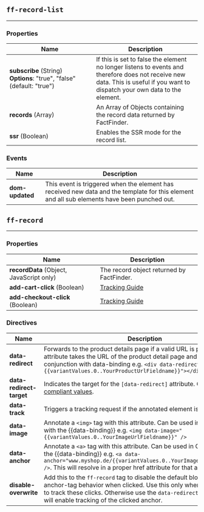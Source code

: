 ## `ff-record-list`
___
### Properties
| Name | Description |
| ---- | ----------- |
| **subscribe**&nbsp;(String) **Options**:&nbsp;"true",&nbsp;"false" (default: "true") | If this is set to false the element no longer listens to events and therefore does not receive new data. This is useful if you want to dispatch your own data to the element. |
| **records**&nbsp;(Array) | An Array of Objects containing the record data returned by FactFinder. |
| **ssr** (Boolean) | Enables the SSR mode for the record list. |

### Events
| Name | Description |
| ---- | ----------- |
| **dom-updated** | This event is triggered when the element has received new data and the template for this element and all sub elements have been punched out. |

## `ff-record`
___
### Properties
| Name | Description |
| ---- | ----------- |
| **recordData** (Object, JavaScript only) | The record object returned by FactFinder. |
| **add-cart-click** (Boolean) |  [Tracking Guide](/guides/tracking-guide) |
| **add-checkout-click** (Boolean) |  [Tracking Guide](/guides/tracking-guide) |

### Directives
| Name | Description |
| ---- | ----------- |
| **data-redirect** | Forwards to the product details page if a valid URL is provided. This attribute takes the URL of the product detail page and can be used in conjunction with data-binding e.g. `<div data-redirect="{{variantValues.0..YourProductUrlFieldname}}"></div>` |
| **data-redirect-target** | Indicates the target for the `[data-redirect]` attribute. Can take all [w3c compliant values](https://www.w3schools.com/TAGS/att_a_target.asp).|
| **data-track** | Triggers a tracking request if the annotated element is clicked. |
| **data-image** | Annotate a `<img>` tag with this attribute. Can be used in Conjunction with the {{data-binding}} e.g. `<img data-image="{{variantValues.0..YourImageUrlFieldname}}" />`|
| **data-anchor** | Annotate a `<a>` tag with this attribute. Can be used in Conjunction with the {{data-binding}} e.g. `<a data-anchor="www.myshop.de/{{variantValues.0..YourImageUrlFieldname}}" />`. This will resolve in a proper href attribute for that anchor. |
| **disable-overwrite** | Add this to the `ff-record` tag to disable the default blocking of the anchor-tag behavior when clicked. Use this only when you don't want to track these clicks. Otherwise use the `data-redirect` directive. This will enable tracking of the clicked anchor. |
